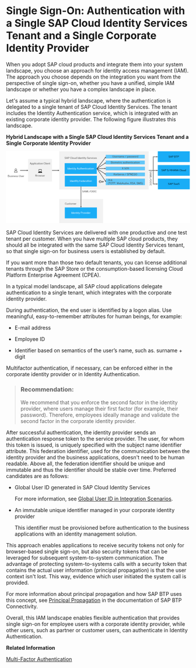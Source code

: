 <!-- loio4970fecabf6b4848ac6403494bac7c8d -->

# Single Sign-On: Authentication with a Single SAP Cloud Identity Services Tenant and a Single Corporate Identity Provider

When you adopt SAP cloud products and integrate them into your system landscape, you choose an approach for identity access management \(IAM\). The approach you choose depends on the integration you want from the perspective of single sign-on, whether you have a unified, simple IAM landscape or whether you have a complex landscape in place.

Let's assume a typical hybrid landscape, where the authentication is delegated to a single tenant of SAP Cloud Identity Services. The tenant includes the Identity Authentication service, which is integrated with an existing corporate identity provider. The following figure illustrates this landscape.

  
  
**Hybrid Landscape with a Single SAP Cloud Identity Services Tenant and a Single Corporate Identity Provider**

![](images/Hybrid_SSO_Scenario_d83c61f.png "Hybrid Landscape with a Single SAP Cloud Identity Services Tenant and a Single Corporate Identity Provider")

SAP Cloud Identity Services are delivered with one productive and one test tenant per customer. When you have multiple SAP cloud products, they should all be integrated with the same SAP Cloud Identity Services tenant, so that single sign-on for business users is established by default.

If you want more than those two default tenants, you can license additional tenants through the SAP Store or the consumption-based licensing Cloud Platform Enterprise Agreement \(CPEA\).

In a typical model landscape, all SAP cloud applications delegate authentication to a single tenant, which integrates with the corporate identity provider.

During authentication, the end user is identified by a logon alias. Use meaningful, easy-to-remember attributes for human beings, for example:

-   E-mail address

-   Employee ID

-   Identifier based on semantics of the user’s name, such as. surname + digit




Multifactor authentication, if necessary, can be enforced either in the corporate identity provider or in Identity Authentication.

> ### Recommendation:  
> We recommend that you enforce the second factor in the identity provider, where users manage their first factor \(for example, their password\). Therefore, employees ideally manage and validate the second factor in the corporate identity provider.

After successful authentication, the identity provider sends an authentication response token to the service provider. The user, for whom this token is issued, is uniquely specified with the subject name identifier attribute. This federation identifier, used for the communication between the identity provider and the business applications, doesn't need to be human readable. Above all, the federation identifier should be unique and immutable and thus the identifier should be stable over time. Preferred candidates are as follows:

-   Global User ID generated in SAP Cloud Identity Services

    For more information, see [Global User ID in Integration Scenarios](../60-integration-scenarios/global-user-id-in-integration-scenarios-a04611d.md).

-   An immutable unique identifier managed in your corporate identity provider

    This identifier must be provisioned before authentication to the business applications with an identity management solution.


This approach enables applications to receive security tokens not only for browser-based single sign-on, but also security tokens that can be leveraged for subsequent system-to-system communication. The advantage of protecting system-to-systems calls with a security token that contains the actual user information \(principal propagation\) is that the user context isn't lost. This way, evidence which user initiated the system call is provided.

For more information about principal propagation and how SAP BTP uses this concept, see [Principal Propagation](https://help.sap.com/docs/CP_CONNECTIVITY/cca91383641e40ffbe03bdc78f00f681/e2cbb48def4342048362039cc157b12e.html) in the documentation of SAP BTP Connectivity.

Overall, this IAM landscape enables flexible authentication that provides single sign-on for employee users with a corporate identity provider, while other users, such as partner or customer users, can authenticate in Identity Authentication.

**Related Information**  


[Multi-Factor Authentication](https://help.sap.com/docs/IDENTITY_AUTHENTICATION/6d6d63354d1242d185ab4830fc04feb1/596e7f8b3f0441aaa8736be6bb368d5f.html "Manage the multi-factor authentication user settings in the administration console for Identity Authentication.")

